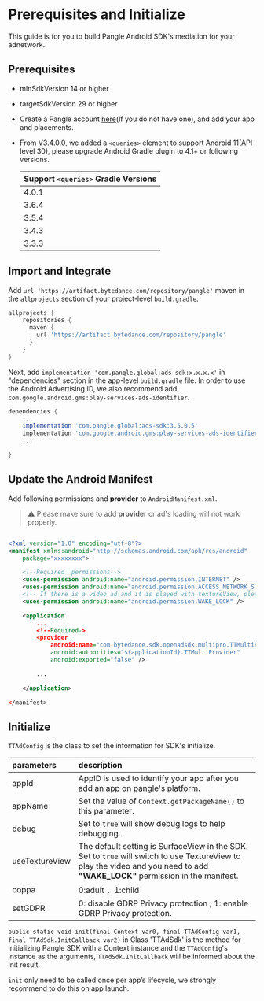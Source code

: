 # Prerequisites and Initialize

This guide is for you to build Pangle Android SDK's mediation for your adnetwork.

## Prerequisites
* minSdkVersion 14 or higher
* targetSdkVersion 29 or higher
* Create a Pangle account [here](https://www.pangleglobal.com/)(If you do not have one), and add your app and placements.
* From V3.4.0.0, we added a `<queries>` element to support Android 11(API level 30), please upgrade Android Gradle plugin to 4.1+ or following versions.

  |  Support `<queries>` Gradle Versions  |
  | ---- |
  |  4.0.1 |
  |  3.6.4 |
  |  3.5.4 |
  |  3.4.3 |
  |  3.3.3 |

## Import and Integrate
Add `url 'https://artifact.bytedance.com/repository/pangle'` maven in the `allprojects` section of your project-level `build.gradle`.

```gradle
allprojects {
    repositories {
      maven {
        url 'https://artifact.bytedance.com/repository/pangle'
      }
    }
}
```

Next, add `implementation 'com.pangle.global:ads-sdk:x.x.x.x'` in "dependencies" section in the app-level `build.gradle` file.
In order to use the Android Advertising ID, we also recommend add  `com.google.android.gms:play-services-ads-identifier`.

```gradle
dependencies {
    ...
    implementation 'com.pangle.global:ads-sdk:3.5.0.5'
    implementation 'com.google.android.gms:play-services-ads-identifier:17.0.0'
    ...

}
```

## Update the Android Manifest
  Add following permissions and **provider** to `AndroidManifest.xml`.

  > :warning: Please make sure to add **provider** or ad's loading will not work properly.


  ```xml

  <?xml version="1.0" encoding="utf-8"?>
  <manifest xmlns:android="http://schemas.android.com/apk/res/android"
      package="xxxxxxxx">

      <!--Required  permissions-->
      <uses-permission android:name="android.permission.INTERNET" />
      <uses-permission android:name="android.permission.ACCESS_NETWORK_STATE" />
      <!-- If there is a video ad and it is played with textureView, please be sure to add this, otherwise a black screen will appear -->
      <uses-permission android:name="android.permission.WAKE_LOCK" />

      <application
          ...
          <!--Required->
          <provider
              android:name="com.bytedance.sdk.openadsdk.multipro.TTMultiProvider"
              android:authorities="${applicationId}.TTMultiProvider"
              android:exported="false" />

          ...

      </application>

  </manifest>

  ```

## Initialize

`TTAdConfig` is the class to set the information for SDK's initialize.

| parameters | description |
| :--- | :--- |
| appId | AppID is used to identify your app after you add an app on pangle's platform. |
| appName | Set the value of `Context.getPackageName()` to this parameter.  |
| debug | Set to `true` will show debug logs to help debugging. |
| useTextureView | The default setting is SurfaceView in the SDK. <br> Set to `true` will switch to use TextureView to play the video and you need to add **"WAKE_LOCK"** permission in the manifest.|
| coppa | 0:adult ，1:child |
| setGDPR | 0: disable GDRP Privacy protection ; 1: enable GDRP Privacy protection. |

`public static void init(final Context var0, final TTAdConfig var1, final TTAdSdk.InitCallback var2)` in Class 'TTAdSdk' is the method for initializing Pangle SDK with a Context instance and the `TTAdConfig`'s instance as the arguments, `TTAdSdk.InitCallback` will be informed about the init result.

`init` only need to be called once per app’s lifecycle, we strongly recommend to do this on app launch.
